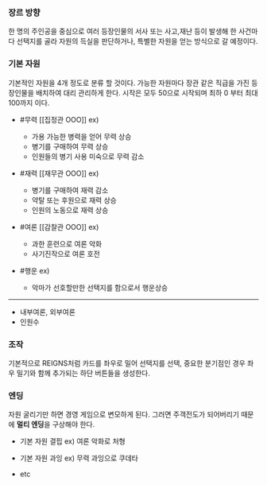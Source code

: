 ### 장르 방향
한 명의 주인공을 중심으로 여러 등장인물의 서사 또는 사고,재난 등이 발생해
한 사건마다 선택지를 골라 자원의 득실을 판단하거나, 특별한 자원을 얻는 방식으로 갈 예정이다.

### 기본 자원
기본적인 자원을 4개 정도로 분류 할 것이다.
가능한 자원마다 장관 같은 직급을 가진 등장인물을 배치하여 대리 관리하게 한다.
시작은 모두 50으로 시작되며 최하 0 부터 최대 100까지 이다.
- #무력 [[집정관 OOO]]
	ex)
	- 가용 가능한 병력을 얻어 무력 상승
	- 병기를 구매하여 무력 상승
	- 인원들의 병기 사용 미숙으로 무력 감소
	
- #재력 [[재무관 OOO]]
	ex)
	- 병기를 구매하여 재력 감소
	- 약탈 또는 후원으로 재력 상승
	- 인원의 노동으로 재력 상승
	
- #여론 [[감찰관 OOO]]
	ex) 
	- 과한 훈련으로 여론 악화
	- 사기진작으로 여론 호전
- #행운 
	ex)
	-  악마가 선호할만한 선택지를 함으로서 행운상승
---
- 내부여론, 외부여론
- 인원수

### 조작
기본적으로 REIGNS처럼 카드를 좌우로 밀어 선택지를 선택,
중요한 분기점인 경우 좌우 밀기와 함께 추가되는 하단 버튼들을 생성한다.

### 엔딩
자원 굴리기만 하면 경영 게임으로 변모하게 된다.
그러면 주객전도가 되어버리기 때문에 **멀티 엔딩**을 구상해야 한다.
- 기본 자원 결핍
	ex) 여론 악화로 처형
	
- 기본 자원 과잉
	ex) 무력 과잉으로 쿠데타
	
- etc
